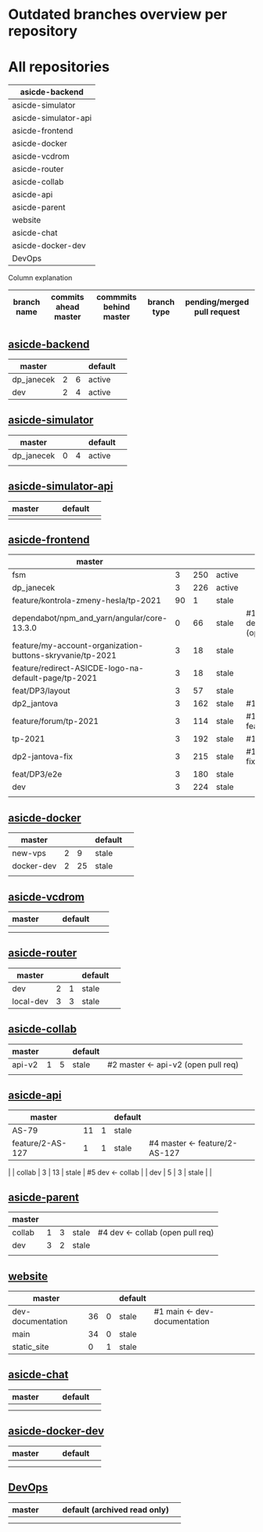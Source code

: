 # Outdated branches overview per repository

# All repositories

| asicde-backend |
| --- |
| asicde-simulator |
| asicde-simulator-api |
| asicde-frontend |
| asicde-docker |
| asicde-vcdrom |
| asicde-router |
| asicde-collab |
| asicde-api |
| asicde-parent |
| website |
| asicde-chat |
| asicde-docker-dev |
| DevOps |

Column explanation

| branch name | commits ahead master | commmits behind master | branch type | pending/merged pull request |
| --- | --- | --- | --- | --- |

## **[asicde-backend](https://github.com/ASICDE/asicde-backend)**

| master |  |  | default |  |
| --- | --- | --- | --- | --- |
| dp_janecek | 2 | 6 | active |  |
| dev | 2 | 4 | active |  |

## **[asicde-simulator](https://github.com/ASICDE/asicde-simulator)**

| master |  |  | default |  |
| --- | --- | --- | --- | --- |
| dp_janecek | 0 | 4 | active |  |
|  |  |  |  |  |

## **[asicde-simulator-api](https://github.com/ASICDE/asicde-simulator-api)**

| master |  |  | default |  |
| --- | --- | --- | --- | --- |
|  |  |  |  |  |

## **[asicde-frontend](https://github.com/ASICDE/asicde-frontend)**

| master |  |  |  |  |
| --- | --- | --- | --- | --- |
| fsm | 3 | 250 | active |  |
| dp_janecek | 3 | 226 | active |  |
| feature/kontrola-zmeny-hesla/tp-2021 | 90 | 1 | stale |  |
| dependabot/npm_and_yarn/angular/core-13.3.0 | 0 | 66 | stale | #128 master ← dependabot/npm_and_yarn (open pull req) |
| feature/my-account-organization-buttons-skryvanie/tp-2021 | 3 | 18 | stale |  |
| feature/redirect-ASICDE-logo-na-default-page/tp-2021 | 3 | 18 | stale |  |
| feat/DP3/layout | 3 | 57 | stale |  |
| dp2_jantova | 3 | 162 | stale | #139 dev ← dp2_jantova |
| feature/forum/tp-2021 | 3 | 114 | stale | #145 tp-2021 ← feature/forum/tp-20 |
| tp-2021 | 3 | 192 | stale | #150 dev ← tp-2021 |
| dp2-jantova-fix | 3 | 215 | stale | #151 dev ← dp2-jantova-fix |
| feat/DP3/e2e | 3 | 180 | stale |  |
| dev | 3 | 224 | stale |  |
|  |  |  |  |  |

## **[asicde-docker](https://github.com/ASICDE/asicde-docker)**

| master |  |  | default |  |
| --- | --- | --- | --- | --- |
| new-vps | 2 | 9 | stale |  |
| docker-dev | 2 | 25 | stale |  |
|  |  |  |  |  |

## **[asicde-vcdrom](https://github.com/ASICDE/asicde-vcdrom)**

| master |  |  | default |  |  |
| --- | --- | --- | --- | --- | --- |
|  |  |  |  |  |  |
|  |  |  |  |  |  |

## **[asicde-router](https://github.com/ASICDE/asicde-router)**

| master |  |  | default |  |
| --- | --- | --- | --- | --- |
| dev | 2 | 1 | stale |  |
| local-dev | 3 | 3 | stale |  |

## **[asicde-collab](https://github.com/ASICDE/asicde-collab)**

| master |  |  | default |  |
| --- | --- | --- | --- | --- |
| api-v2 | 1 | 5 | stale | #2 master ← api-v2 (open pull req) |
|  |  |  |  |  |

## **[asicde-api](https://github.com/ASICDE/asicde-api)**

| master |  |  | default |  |
| --- | --- | --- | --- | --- |
| AS-79 | 11 | 1 | stale |  |
| feature/2-AS-127 | 1 | 1 | stale | #4 master ← feature/2-AS-127
 |
| collab | 3 | 13 | stale | #5 dev ← collab
 |
| dev | 5 | 3 | stale |  |

## **[asicde-parent](https://github.com/ASICDE/asicde-parent)**

| master |  |  |  |  |
| --- | --- | --- | --- | --- |
| collab | 1 | 3 | stale | #4 dev ← collab (open pull req) |
| dev | 3 | 2 | stale |  |
|  |  |  |  |  |

## **[website](https://github.com/ASICDE/website)**

| master |  |  | default |  |
| --- | --- | --- | --- | --- |
| dev-documentation | 36 | 0 | stale |  #1 main ← dev-documentation |
| main | 34 | 0 | stale |  |
| static_site | 0 | 1 | stale |  |

## **[asicde-chat](https://github.com/ASICDE/asicde-chat)**

| master |  |  | default |  |
| --- | --- | --- | --- | --- |
|  |  |  |  |  |
|  |  |  |  |  |

## **[asicde-docker-dev](https://github.com/ASICDE/asicde-docker-dev)**

| master |  |  | default |  |
| --- | --- | --- | --- | --- |
|  |  |  |  |  |
|  |  |  |  |  |

## **[DevOps](https://github.com/ASICDE/DevOps)**

| master |  |  | default (archived read only) |  |
| --- | --- | --- | --- | --- |
|  |  |  |  |  |
|  |  |  |  |  |